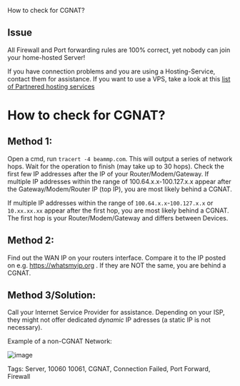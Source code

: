 How to check for CGNAT?
## Issue

All Firewall and Port forwarding rules are 100% correct, yet nobody can join your home-hosted Server!

If you have connection problems and you are using a Hosting-Service, contact them for assistance. If you want to use a VPS, take a look at this
[list of Partnered hosting services](https://docs.beammp.com/server/create-a-server/#_1:~:text=our%20partnered%20Services!-,Paid%20Services%3A,-Horizon%20Hosting)

# How to check for CGNAT?

## Method 1:
Open a cmd, run ``tracert -4 beammp.com``. This will output a series of network hops. Wait for the operation to finish (may take up to 30 hops). Check the first few IP addresses after the IP of your Router/Modem/Gateway.
If multiple IP addresses within the range of 100.64.x.x-100.127.x.x appear after the Gateway/Modem/Router IP (top IP), you are most likely behind a CGNAT.

If multiple IP addresses within the range of ``100.64.x.x``-``100.127.x.x`` or ``10.xx.xx.xx`` appear after the first hop, you are most likely behind a CGNAT.
The first hop is your Router/Modem/Gateway and differs between Devices.

## Method 2:
Find out the WAN IP on your routers interface. Compare it to the IP posted on e.g. https://whatsmyip.org . If they are NOT the same, you are behind a CGNAT.

## Method 3/Solution:
Call your Internet Service Provider for assistance.
Depending on your ISP, they might not offer dedicated *dynamic* IP adresses (a static IP is not necessary).

Example of a non-CGNAT Network:

![image](https://github.com/user-attachments/assets/fee21a50-cbb0-4322-9c26-d9f04f88ae37)

Tags: Server, 10060 10061, CGNAT, Connection Failed, Port Forward, Firewall
